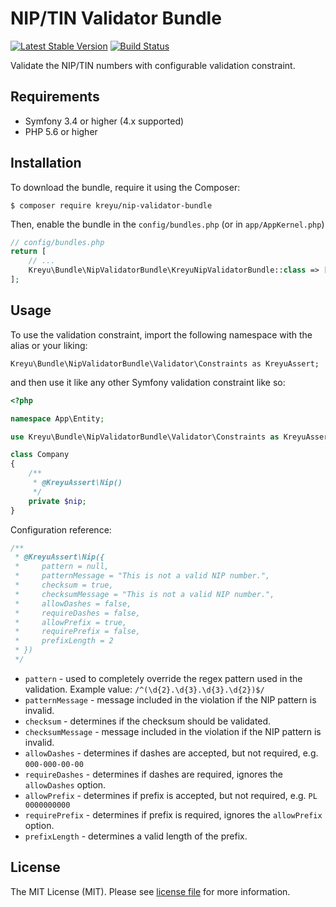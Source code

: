 # NIP/TIN Validator Bundle
 
[![Latest Stable Version](https://poser.pugx.org/kreyu/nip-validator-bundle/version)](https://packagist.org/packages/kreyu/nip-validator-bundle)
[![Build Status](https://travis-ci.org/Kreyu/nip-validator-bundle.svg?branch=master)](https://travis-ci.org/Kreyu/nip-validator-bundle)

Validate the NIP/TIN numbers with configurable validation constraint.

## Requirements

- Symfony 3.4 or higher (4.x supported)
- PHP 5.6 or higher

## Installation

To download the bundle, require it using the Composer:

```
$ composer require kreyu/nip-validator-bundle
```

Then, enable the bundle in the `config/bundles.php` (or in `app/AppKernel.php`)

```php
// config/bundles.php
return [
    // ...
    Kreyu\Bundle\NipValidatorBundle\KreyuNipValidatorBundle::class => ['all' => true],
];
```

## Usage

To use the validation constraint, import the following namespace with the alias or your liking: 

```
Kreyu\Bundle\NipValidatorBundle\Validator\Constraints as KreyuAssert;
``` 

and then use it like any other Symfony validation constraint like so:

```php
<?php

namespace App\Entity;

use Kreyu\Bundle\NipValidatorBundle\Validator\Constraints as KreyuAssert;

class Company
{
    /**
     * @KreyuAssert\Nip()
     */
    private $nip;
}
```

Configuration reference:

```php
/**
 * @KreyuAssert\Nip({
 *     pattern = null,
 *     patternMessage = "This is not a valid NIP number.",
 *     checksum = true,
 *     checksumMessage = "This is not a valid NIP number.",
 *     allowDashes = false,
 *     requireDashes = false,
 *     allowPrefix = true,
 *     requirePrefix = false,
 *     prefixLength = 2
 * })
 */
```

- `pattern` - used to completely override the regex pattern used in the validation. Example value: `/^(\d{2}.\d{3}.\d{3}.\d{2})$/`
- `patternMessage` - message included in the violation if the NIP pattern is invalid.
- `checksum` - determines if the checksum should be validated.
- `checksumMessage` - message included in the violation if the NIP pattern is invalid.
- `allowDashes` - determines if dashes are accepted, but not required, e.g. `000-000-00-00`
- `requireDashes` - determines if dashes are required, ignores the `allowDashes` option.
- `allowPrefix` - determines if prefix is accepted, but not required, e.g. `PL 0000000000`
- `requirePrefix` - determines if prefix is required, ignores the `allowPrefix` option.
- `prefixLength` - determines a valid length of the prefix.

## License

The MIT License (MIT). Please see [license file](LICENSE.md) for more information.

